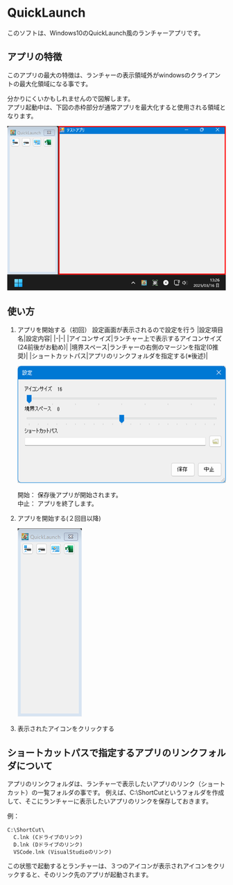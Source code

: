 # QuickLaunch

このソフトは、Windows10のQuickLaunch風のランチャーアプリです。  

## アプリの特徴

このアプリの最大の特徴は、ランチャーの表示領域外がwindowsのクライアントの最大化領域になる事です。

分かりにくいかもしれませんので図解します。  
アプリ起動中は、下図の赤枠部分が通常アプリを最大化すると使用される領域となります。

<img src="Res/MainWindow.png" alt="main window">


## 使い方

1. アプリを開始する（初回）
	設定画面が表示されるので設定を行う
	|設定項目名|設定内容|
	|-|-|
	|アイコンサイズ|ランチャー上で表示するアイコンサイズ(24前後がお勧め)|
	|境界スペース|ランチャーの右側のマージンを指定(0推奨)|
	|ショートカットパス|アプリのリンクフォルダを指定する(※後述)|

	<img src="Res/OptionWindow.png" alt="option dialog">

	開始： 保存後アプリが開始されます。  
	中止： アプリを終了します。  

2. アプリを開始する(２回目以降)

	<img src="Res/AppImage.png" alt="main window">

3. 表示されたアイコンをクリックする


## ショートカットパスで指定するアプリのリンクフォルダについて

アプリのリンクフォルダは、ランチャーで表示したいアプリのリンク（ショートカット）の一覧フォルダの事です。
例えば、C:\ShortCutというフォルダを作成して、そこにランチャーに表示したいアプリのリンクを保存しておきます。

例：
```
C:\ShortCut\
  C.lnk (Cドライブのリンク)
  D.lnk (Dドライブのリンク)
  VSCode.lnk (VisualStudioのリンク)
```

この状態で起動するとランチャーは、３つのアイコンが表示されアイコンをクリックすると、そのリンク先のアプリが起動されます。

